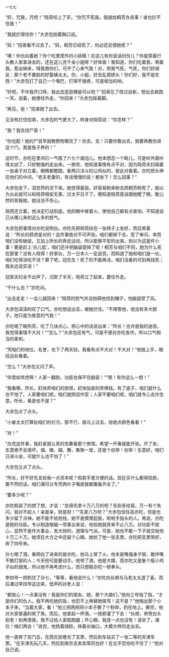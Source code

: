     一七七 

   “好，咒我，咒吧！”晓荷咬上了牙。“你咒不死我，我就给桐芳办丧事！谁也拦不住我！”

   “我就拦得住你！”大赤包拍着胸口说。

   “妈！”招弟看不过去了。“妈，桐芳已经死了，何必还忌恨她呢？”

   “噢！你也向着她？你个吃里爬外的小妖精！在这儿有你说话的份儿？你是穿着行头教人家拿进去的，还在这儿充千金小姐呀？好体面！我知道，你们吃着我，喝着我，惹出祸来，得我救你们，可齐了心来气我！对，把我气死，气死，你们好胡反：那个老不要脸的好娶姨太太，你，小姐，好去乱搭姘头！你们好，我不是东西！”大赤包打了自己一个嘴巴，打得不很疼，可是相当的响。

   “好吧，不许我开口呀，我出去逛逛横是可以吧？”招弟忘了改过自新，想出去疯跑一天。说着，她便往外走。“你回来！”大赤包跺着脚。

   “再见，爸！”招弟跑了出去。

   见没有拦住招弟，大赤包的气更大了，转身对晓荷说：“你怎样？”

   “我？我去找尸首！”

   “你也配！她的尸首早就教野狗嚼完了！你去，去！只要你敢出去，我要再教你进这个门，我是兔子养的！”

   这时节，亦陀在里间已一气吸了六七个烟泡儿。他本想忍一个盹儿，可是听外面吵得太凶了，只好勉强的走出来。一掀帘，他知道事情有点不对，因为晓荷夫妇隔着一张桌子对立着，眼睛都瞪圆，象两只决斗的公鸡似的，彼此对看着。亦陀把头伸在他们的中间，“老夫老妻的，有话慢慢的说！都坐下！怎么回事？”

   大赤包坐下，泪忽然的流下来。她觉得委屈。好容易盼来盼去把桐芳盼死了，她以为从此就可以和晓荷相安无事，过太平日子了。哪知道晓荷竟自跟她瞪了眼，敢公然的背叛她，她没法不伤心。

   晓荷还立着。他决定打战到底。他的眼中冒着火，使他自己都有点害怕，不知道自己从哪儿来的这么多的怒气。

   大赤包把事情对亦陀说明白。亦陀先把晓荷扶在一张椅子上坐好，而后笑着说：“所长的顾虑是对的！这件事绝对不可声张。咱们都掉下去，受了审问，幸而咱们没有破绽，又加上所长的奔走运动，所以能够平安的出来。别以为这是件小事！要是赶上‘点儿低’，咱们还许把脑袋耍掉了呢！桐芳与咱们不同，她为什么死在那里？没有人晓得！好家伙，万一日本人一定追究，而知道了她和咱们是一伙，咱们吃得消吃不消？算了吧，冠先生！死了的不能再活，咱们活着的可别再找死；我永远说实话！”

   冠家夫妇全不出声了。沉默了半天，晓荷立了起来，要往外走。

   “干什么去？”亦陀问。

   “出去走走！一会儿就回来！”晓荷的怒气并没妨碍他找到帽子，怕脑袋受了风。

   大赤包深深的叹了口气。亦陀想追出去，被她拦住。“不用管他，他没有多大胆子。他只是为故意的气我！”

   亦陀喝了碗热茶，吃了几块点心，把心中的话说出来：“所长！也许是我的迷信，我觉得事情不大对！”“怎么？”大赤包还有气，可是不便对亦陀发作，所以口气相当的柔和。

   “凭咱们的地位，名誉，也下了两天狱，我看有点不大对！不大对！”他揣上手，眼往远处看着。

   “怎么？”大赤包又问了声。

   “伴君如伴虎啊！人家一翻脸，功臣也保不住脑袋！”“嗯！有你这么一想！”

   “我看哪，所长，赶快弄咱们的旅馆，赶快加紧的弄俩钱。有了底子，咱们就什么也不怕了。人家要咱们呢，咱们就照旧作官；人家不要咱们呢，咱们就专心去作生意。所长，看是也不是？”

   大赤包点了点头。

   “小崔太太打算扯咱们的烂污，那不行，我马上过去，给她点颜色看看！”

   “对！”

   “办完这件事，我赶紧就认真的去筹备那个旅馆。希望一开春就能开张。开了张，生意绝不会很坏。烟、赌、娼、舞，集聚一堂，还是个创举！创举！生意好，咱们日进斗金，可就什么也不怕了！”

   大赤包又点了点头。

   “所长，好不好先支给我一点资本呢？假若手里方便的话。现在买什么都得现款，要不然的话，咱们满可以专凭两片子嘴皮就都置备齐全了。”

   “要多少呢？”

   亦陀假装了的想了想，才说：“总得先拿十万八万的吧？先别多给我，万一有个失闪，我对不起人！亲是亲，财是财！”“先拿八万吧？”大赤包信任高亦陀，但是也多少留了点神。她不能不给他钱，她不是摸摸屁股，咂咂手指头的人。再说，亦陀是她的功臣。专以制造暗娼一项事业来说，他给她就弄来不止八万。对功臣不放心，显然不是作大事业，发大财的，道理与气派。可是，她也不敢一下子就交给他十万二十万。她须在大方之中还留个心眼。她给了他一张支票。亦陀把支票带好，奔了四号来。

   孙七喝了酒，看明白了进来的是亦陀，他马上冒了火。他本是嘴强身子弱，敢拌嘴不敢打架的人；今天他可是要动手。他带了酒，他是大媒，而亦陀又是象个瘦小鸡子似的烟鬼，所以他不再考虑什么，而只想砸亦陀一顿拳头。

   李四爷一把抓住了孙七，“等等，看他说什么！”亦陀向长顺与马老太太道了喜，而后凑过李四爷这边来，低声的对老人说：

   “都放心！一点事没有！我是你们的朋友。她，那个大娘们，”他向三号指了指，“才是你们的仇人。我不再吃她的饭，也犯不上再替她挨骂！这不是？”他掏出那个小本子来，“当着大家，看！”他三把两把将小本子撕了个粉碎，扔在地上。撕完，他对大家普遍的笑了笑。而后，他拿起一杯酒，一扬脖灌了下去：“长顺，恭贺白头到老！别再恨我，我不过给人家跑跑腿；坏心眼，我连一点也没有！请坐了，诸位！咱们再会！”说完，他扬着绿脸，摔着长袖口，大模大样的走出去。

   他一直奔了前门去，在西交民巷兑了支票，然后到车站买了一张二等的天津车票。“在天津先玩几天，然后到南京去卖卖草药也好！在北平恐怕吃不住了！”他对自己说。

